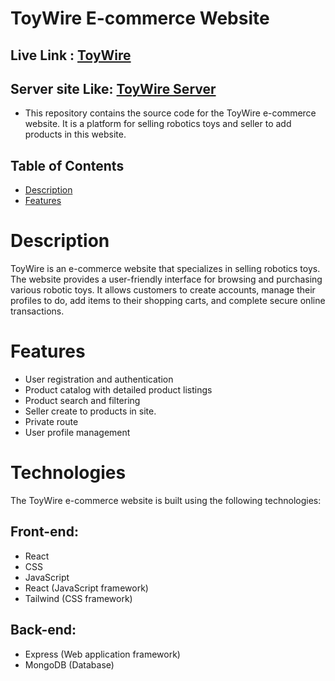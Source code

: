 # ToyWire E-commerce Website

## Live Link : [ToyWire](https://toywire-8b703.web.app/)

## Server site Like: [ToyWire Server](https://toy-wire-server.vercel.app/toys/)

- This repository contains the source code for the ToyWire e-commerce website. It is a platform for selling robotics toys and seller to add products in this website.

## Table of Contents

- [Description](#description)
- [Features](#features)

# Description

ToyWire is an e-commerce website that specializes in selling robotics toys. The website provides a user-friendly interface for browsing and purchasing various robotic toys. It allows customers to create accounts, manage their profiles to do, add items to their shopping carts, and complete secure online transactions.

# Features

- User registration and authentication
- Product catalog with detailed product listings
- Product search and filtering
- Seller create to products in site.
- Private route
- User profile management

# Technologies

The ToyWire e-commerce website is built using the following technologies:

## Front-end:

- React
- CSS
- JavaScript
- React (JavaScript framework)
- Tailwind (CSS framework)

## Back-end:

- Express (Web application framework)
- MongoDB (Database)

